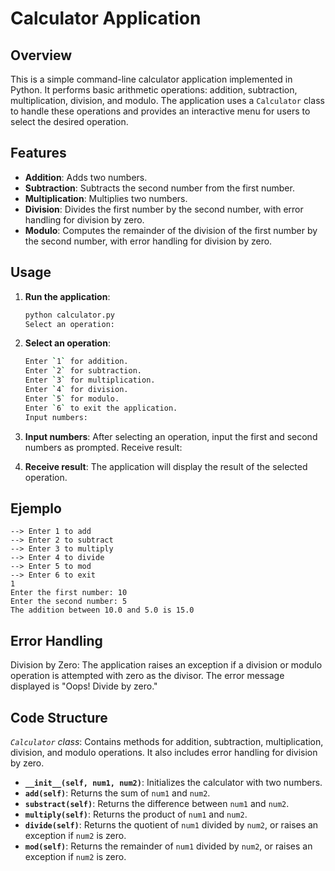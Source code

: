 # Calculator Application

## Overview

This is a simple command-line calculator application implemented in Python. It performs basic arithmetic operations: addition, subtraction, multiplication, division, and modulo. The application uses a `Calculator` class to handle these operations and provides an interactive menu for users to select the desired operation.

## Features

- **Addition**: Adds two numbers.
- **Subtraction**: Subtracts the second number from the first number.
- **Multiplication**: Multiplies two numbers.
- **Division**: Divides the first number by the second number, with error handling for division by zero.
- **Modulo**: Computes the remainder of the division of the first number by the second number, with error handling for division by zero.

## Usage

1. **Run the application**:
   ```bash
   python calculator.py
   Select an operation:

2. **Select an operation**:
    ```bash
    Enter `1` for addition.
    Enter `2` for subtraction.
    Enter `3` for multiplication.
    Enter `4` for division.
    Enter `5` for modulo.
    Enter `6` to exit the application.
    Input numbers:

3. **Input numbers**:
After selecting an operation, input the first and second numbers as prompted.
Receive result:

4. **Receive result**:
The application will display the result of the selected operation.

## Ejemplo
    --> Enter 1 to add 
    --> Enter 2 to subtract 
    --> Enter 3 to multiply 
    --> Enter 4 to divide 
    --> Enter 5 to mod 
    --> Enter 6 to exit 
    1
    Enter the first number: 10
    Enter the second number: 5
    The addition between 10.0 and 5.0 is 15.0

## Error Handling

Division by Zero: The application raises an exception if a division or modulo operation is attempted with zero as the divisor. The error message displayed is "Oops! Divide by zero."

## Code Structure
*`Calculator` class*: Contains methods for addition, subtraction, multiplication, division, and modulo operations. It also includes error handling for division by zero.

- **`__init__(self, num1, num2)`**: Initializes the calculator with two numbers.
- **`add(self)`**: Returns the sum of `num1` and `num2`.
- **`substract(self)`**: Returns the difference between `num1` and `num2`.
- **`multiply(self)`**: Returns the product of `num1` and `num2`.
- **`divide(self)`**: Returns the quotient of `num1` divided by `num2`, or raises an exception if `num2` is zero.
- **`mod(self)`**: Returns the remainder of `num1` divided by `num2`, or raises an exception if `num2` is zero.